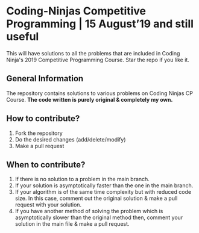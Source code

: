 # Coding-Ninjas Competitive Programming | 15 August’19 and still useful

This will have solutions to all the problems that are included in Coding Ninja's 2019 Competitive Programming Course. Star the repo if you like it.

## General Information

The repository contains solutions to various  problems on Coding Ninjas CP Course.
**The code written is purely original & completely my own.**  

## How to contribute?

1.  Fork the repository
2.  Do the desired changes (add/delete/modify)
3.  Make a pull request

## When to contribute?

1.  If there is no solution to a problem in the main branch.
2.  If your solution is asymptotically faster than the one in the main branch.
3.  If your algorithm is of the same time complexity but with reduced code size. In this case, comment out the original solution & make a pull request with your solution.
4.  If you have another method of solving the problem which is asymptotically slower than the original method then, comment your solution in the main file & make a pull request.
